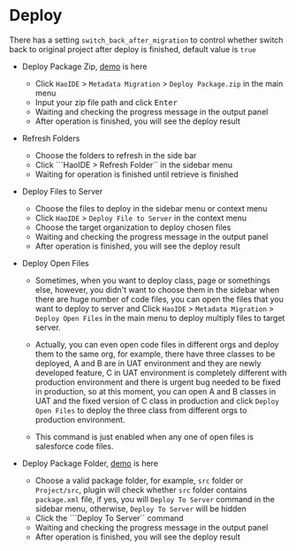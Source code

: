 # Deploy
There has a setting ``switch_back_after_migration`` to control whether switch back to original project after deploy is finished, default value is ``true``

* Deploy Package Zip, [demo](https://raw.githubusercontent.com/xjsender/SublimeApexScreenshot/master/DeployZip.gif) is here
    - Click ```HaoIDE``` > ```Metadata Migration``` > ```Deploy Package.zip``` in the main menu
    - Input your zip file path and click <kbd>Enter</kbd>
    - Waiting and checking the progress message in the output panel
    - After operation is finished, you will see the deploy result

* Refresh Folders
    - Choose the folders to refresh in the side bar
    - Click ```HaoIDE > Refresh Folder`` in the sidebar menu
    - Waiting for operation is finished until retrieve is finished

* Deploy Files to Server
    - Choose the files to deploy in the sidebar menu or context menu
    - Click ```HaoIDE``` > ```Deploy File to Server``` in the context menu
    - Choose the target organization to deploy chosen files
    - Waiting and checking the progress message in the output panel
    - After operation is finished, you will see the deploy result

* Deploy Open Files
    - Sometimes, when you want to deploy class, page or somethings else, however, you didn't want to choose them in the sidebar when there are huge number of code files, you can open the files that you want to deploy to server and Click ```HaoIDE``` > ```Metadata Migration``` > ```Deploy Open Files``` in the main menu to deploy multiply files to target server. 

    - Actually, you can even open code files in different orgs and deploy them to the same org, for example, there have three classes to be deployed, A and B are in UAT environment and they are newly developed feature, C in UAT environment is completely different with production environment and there is urgent bug needed to be fixed in production, so at this moment, you can open A and B classes in UAT and the fixed version of C class in production and click ```Deploy Open Files``` to deploy the three class from different orgs to production environment.

    - This command is just enabled when any one of open files is salesforce code files.

* Deploy Package Folder, [demo](https://raw.githubusercontent.com/xjsender/SublimeApexScreenshot/master/DeployPackageFolder.gif) is here
    - Choose a valid package folder, for example, ``src`` folder or ``Project/src``, plugin will check whether ``src`` folder contains ``package.xml`` file, if yes, you will ``Deploy To Server`` command in the sidebar menu, otherwise, ``Deploy To Server`` will be hidden
    - Click the ```Deploy To Server`` command
    - Waiting and checking the progress message in the output panel
    - After operation is finished, you will see the deploy result